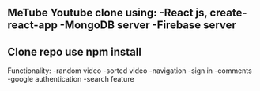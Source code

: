 MeTube
Youtube clone using:
  -React js, create-react-app
  -MongoDB server
  -Firebase server
---------------------------------------------------
Clone repo
use npm install
---------------------------------------------------
Functionality:
  -random video
  -sorted video
  -navigation
  -sign in
  -comments
  -google authentication
  -search feature
